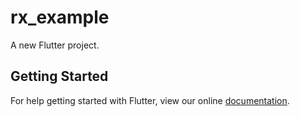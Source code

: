 # rx_example

A new Flutter project.

## Getting Started

For help getting started with Flutter, view our online
[documentation](http://flutter.io/).
